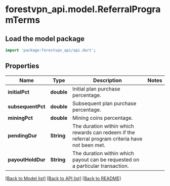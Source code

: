 # forestvpn_api.model.ReferralProgramTerms

## Load the model package
```dart
import 'package:forestvpn_api/api.dart';
```

## Properties
Name | Type | Description | Notes
------------ | ------------- | ------------- | -------------
**initialPct** | **double** | Initial plan purchase percentage. | 
**subsequentPct** | **double** | Subsequent plan purchase percentage. | 
**miningPct** | **double** | Mining coins percentage. | 
**pendingDur** | **String** | The duration within which rewards can redeem if the referral program criteria have not been met. | 
**payoutHoldDur** | **String** | The duration within which payout can be requested on a particular transaction. | 

[[Back to Model list]](../README.md#documentation-for-models) [[Back to API list]](../README.md#documentation-for-api-endpoints) [[Back to README]](../README.md)


